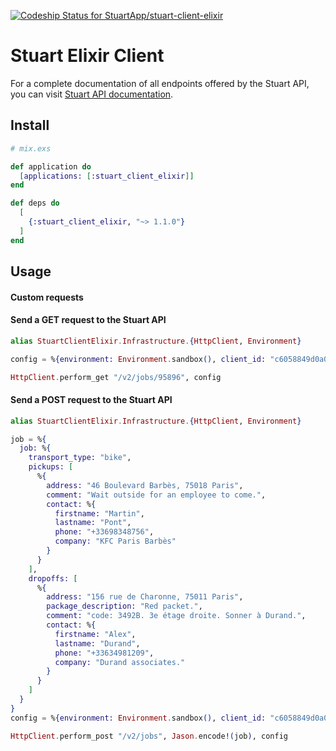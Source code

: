 [ ![Codeship Status for StuartApp/stuart-client-elixir](https://app.codeship.com/projects/832b17c0-77a6-0136-8b5b-3e7b2f9f0830/status?branch=master)](https://app.codeship.com/projects/300202)

# Stuart Elixir Client

For a complete documentation of all endpoints offered by the Stuart API, you can visit [Stuart API documentation](https://stuart.api-docs.io).

## Install

```elixir
# mix.exs

def application do
  [applications: [:stuart_client_elixir]]
end

def deps do
  [
    {:stuart_client_elixir, "~> 1.1.0"}
  ]
end
```

## Usage

#### Custom requests

#### Send a GET request to the Stuart API

```elixir
alias StuartClientElixir.Infrastructure.{HttpClient, Environment}

config = %{environment: Environment.sandbox(), client_id: "c6058849d0a056fc743203acb...103485c3edc51b16a9260cc7a7688", client_secret: "aa6a415fce31967501662c1960f...cff99acb19dbc1aae6f76c9c619"}

HttpClient.perform_get "/v2/jobs/95896", config
```

#### Send a POST request to the Stuart API

```elixir
alias StuartClientElixir.Infrastructure.{HttpClient, Environment}

job = %{
  job: %{
    transport_type: "bike",
    pickups: [
      %{
        address: "46 Boulevard Barbès, 75018 Paris",
        comment: "Wait outside for an employee to come.",
        contact: %{
          firstname: "Martin",
          lastname: "Pont",
          phone: "+33698348756",
          company: "KFC Paris Barbès"
        }
      }
    ],
    dropoffs: [
      %{
        address: "156 rue de Charonne, 75011 Paris",
        package_description: "Red packet.",
        comment: "code: 3492B. 3e étage droite. Sonner à Durand.",
        contact: %{
          firstname: "Alex",
          lastname: "Durand",
          phone: "+33634981209",
          company: "Durand associates."
        }
      }
    ]
  }
}
config = %{environment: Environment.sandbox(), client_id: "c6058849d0a056fc743203acb8e6a8...85c3edc51b16a9260cc7a7688", client_secret: "aa6a415fce31967501662c1960fcbfb...9acb19dbc1aae6f76c9c619"}

HttpClient.perform_post "/v2/jobs", Jason.encode!(job), config

